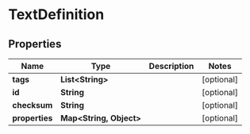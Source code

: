 

# TextDefinition


## Properties

| Name | Type | Description | Notes |
|------------ | ------------- | ------------- | -------------|
|**tags** | **List&lt;String&gt;** |  |  [optional] |
|**id** | **String** |  |  [optional] |
|**checksum** | **String** |  |  [optional] |
|**properties** | **Map&lt;String, Object&gt;** |  |  [optional] |



